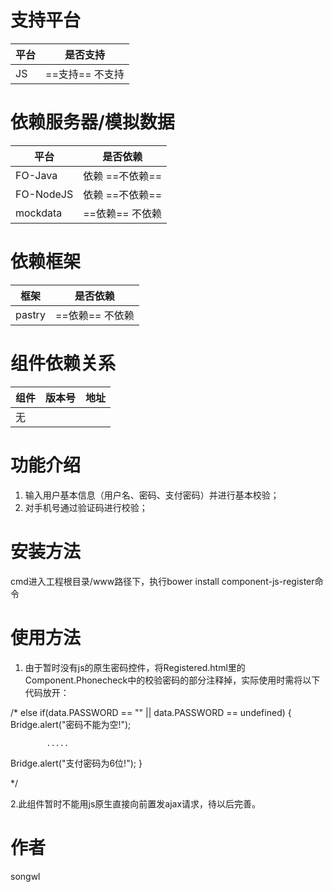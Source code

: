 # 支持平台

|平台 | 是否支持 |
|-----|------|
|JS    | ==支持== 不支持    |
# 依赖服务器/模拟数据

|平台 | 是否依赖 |
|-----|------|
|FO-Java    | 依赖 ==不依赖==    |
|FO-NodeJS    | 依赖 ==不依赖==    |
|mockdata    | ==依赖== 不依赖    |

# 依赖框架

|框架 | 是否依赖 |
|-----|------|
|pastry   | ==依赖==  不依赖   |


# 组件依赖关系

|组件 | 版本号 | 地址|
|-----|------|----|
|无    |     |    |

# 功能介绍
1. 输入用户基本信息（用户名、密码、支付密码）并进行基本校验；
2. 对手机号通过验证码进行校验；

# 安装方法
cmd进入工程根目录/www路径下，执行bower install component-js-register命令

# 使用方法
1. 由于暂时没有js的原生密码控件，将Registered.html里的Component.Phonecheck中的校验密码的部分注释掉，实际使用时需将以下代码放开：



  /* 
  else if(data.PASSWORD == "" || data.PASSWORD ==   undefined) { 
   Bridge.alert("密码不能为空!");
   
            .....
            
   Bridge.alert("支付密码为6位!");
            }
            
 */
 
 2.此组件暂时不能用js原生直接向前置发ajax请求，待以后完善。
# 作者
songwl